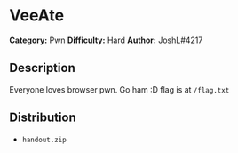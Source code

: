 # VeeAte
**Category:** Pwn
**Difficulty:** Hard
**Author:** JoshL#4217

## Description

Everyone loves browser pwn. Go ham :D
flag is at `/flag.txt`

## Distribution

- `handout.zip`